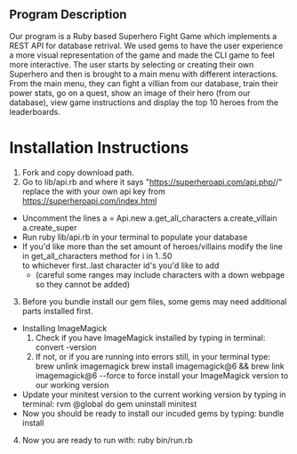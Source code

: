 ## Program Description
Our program is a Ruby based Superhero Fight Game which implements a REST API for database
retrival. We used gems to have the user experience a more visual representation of the game and made the CLI game to feel more interactive. The user starts by selecting or creating their own Superhero and then is brought to a main menu with different interactions. From the main menu, they can fight a villian from our database, train their power stats, go on a quest, show an image of their hero (from our database), view game instructions and display the top  10 heroes from the leaderboards.

# Installation Instructions
1. Fork and copy download path.
2. Go to lib/api.rb and where it says "https://superheroapi.com/api.php/<api id>/" replace the <api id> with your own api key from https://superheroapi.com/index.html
  - Uncomment the lines
      a = Api.new
      a.get_all_characters
      a.create_villain
      a.create_super
  - Run ruby lib/api.rb in your terminal to populate your database
  - If you'd like more than the set amount of heroes/villains modify the line in get_all_characters method
      for i in 1..50  
      to whichever first..last character id's you'd like to add
      - (careful some ranges may include characters with a down webpage so they cannot be added)
3. Before you bundle install our gem files, some gems may need additional parts installed first.
  - Installing ImageMagick
    1. Check if you have ImageMagick installed by typing in terminal:
      convert -version
    2. If not, or if you are running into errors still, in your terminal type:
      brew unlink imagemagick
      brew install imagemagick@6 && brew link imagemagick@6 --force
      to force install your ImageMagick version to our working version
  - Update your minitest version to the current working version by typing in terminal:
    rvm @global do gem uninstall minitest
  - Now you should be ready to install our incuded gems by typing:
    bundle install
4. Now you are ready to run with:
    ruby bin/run.rb

# 